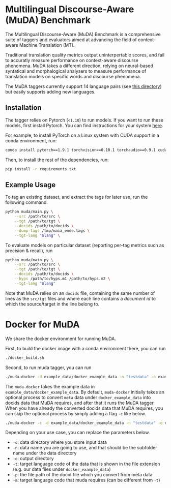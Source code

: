 # Multilingual Discourse-Aware (MuDA) Benchmark

The Multilingual Discourse-Aware (MuDA) Benchmark is a comprehensive suite of taggers and evaluators aimed at advancing the field of context-aware Machine Translation (MT). 

Traditional translation quality metrics output uninterpertable scores, and fail to accuratly measure performance on context-aware discourse phenomena. MuDA takes a different direction, relying on neural-based syntatical and morphalogical analysers to measure performance of translation models on specific words and discourse phenomena.

The MuDA taggers currently support 14 language pairs (see [this directory](CoderPat/MuDA/muda/langs)) but easily supports adding new languages.

## Installation

The tagger relies on Pytorch (`<1.10`) to run models. If you want to run these models, first install Pytorch. You can find instructions for your system [here](https://pytorch.org/get-started/locally/).

For example, to install PyTorch on a Linux system with CUDA support in a conda environment, run:

```bash
conda install pytorch==1.9.1 torchvision==0.10.1 torchaudio==0.9.1 cudatoolkit=11.3 -c pytorch -c conda-forge
```

Then, to install the rest of the dependencies, run:

```bash
pip install -r requirements.txt
```

## Example Usage

To tag an existing dataset, and extract the tags for later use, run the following command. 

```bash
python muda/main.py \
    --src /path/to/src \
    --tgt /path/to/tgt \
    --docids /path/to/docids \
    --dump-tags /tmp/maia_ende.tags \
    --tgt-lang "$lang" \
```

To evaluate models on particular dataset (reporting per-tag metrics such as precision & recall), run

```bash
python muda/main.py \
    --src /path/to/src \
    --tgt /path/to/tgt \
    --docids /path/to/docids \
    --hyps /path/to/hyps.m1 /path/to/hyps.m2 \
    --tgt-lang "$lang"
```

Note that MuDA relies on an `docids` file, containing the same number of lines as the `src/tgt` files and where each line contains a *document id* to which the source/target in the line belong to.

# Docker for MuDA
We share the docker environment for running MuDA.

First, to build the docker image with a conda environment there, you can run
```bash
./docker_build.sh 
```
Second, to run muda tagger, you can run 
```bash
./muda-docker -d example_data/docker_example_data -n "testdata" -o example_data/docker_example_output -t zh -p example_data/docker_example_output/testdata/enzh/testdata.enzh.meta.docids -m zh
```
The ```muda-docker``` takes the example data in ```example_data/docker_example_data```.
By default, ```muda-docker``` initially takes an optional process to convert ```meta``` data under ```docker_example_data``` into docids data that MuDA requires, and after that it runs the MuDA tagger.
When you have already the converted docids data that MuDA requires, you can skip the optional process by simply adding a flag ```-c``` like below. 
```bash
./muda-docker -c -d example_data/docker_example_data -n "testdata" -o example_data/docker_example_output -t zh -p example_data/docker_example_output/testdata/enzh/testdata.enzh.meta.docids -m zh
```
Depending on your use case, you can replace the parameters below.  
- ```-d```: data directory where you store input data
- ```-n```: data name you are going to use, and that should be the subfolder name under the data directory
- ```-o```: output directory
- ```-t```: target language code of the data that is shown in the file extension (e.g. our data files under ```docker_example_data```)
- ```-p```: the file path of the docid file which you convert from meta data
- ```-m```: target language code that muda requires (can be different from ```-t```)